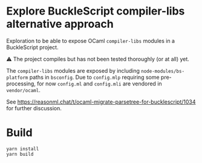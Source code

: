 # Explore BuckleScript compiler-libs alternative approach

Exploration to be able to expose OCaml `compiler-libs` modules in a BuckleScript project.

:warning: The project compiles but has not been tested thoroughly (or at all) yet.

The `compiler-libs` modules are exposed by including `node-modules/bs-platform` paths in `bsconfig`. Due to `config.mlp` requiring some pre-processing, for now `config.ml` and `config.mli` are vendored in `vendor/ocaml`.

See https://reasonml.chat/t/ocaml-migrate-parsetree-for-bucklescript/1034 for further discussion.

# Build
```
yarn install
yarn build
```
